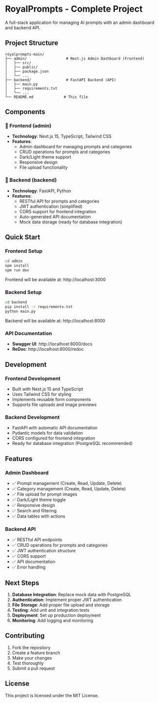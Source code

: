 # RoyalPrompts - Complete Project

A full-stack application for managing AI prompts with an admin dashboard and backend API.

## Project Structure

```
royalprompts-main/
├── admin/                  # Next.js Admin Dashboard (Frontend)
│   ├── src/
│   ├── public/
│   ├── package.json
│   └── ...
├── backend/                # FastAPI Backend (API)
│   ├── main.py
│   ├── requirements.txt
│   └── ...
└── README.md              # This file
```

## Components

### 🎨 Frontend (admin)
- **Technology**: Next.js 15, TypeScript, Tailwind CSS
- **Features**: 
  - Admin dashboard for managing prompts and categories
  - CRUD operations for prompts and categories
  - Dark/Light theme support
  - Responsive design
  - File upload functionality

### 🚀 Backend (backend)
- **Technology**: FastAPI, Python
- **Features**:
  - RESTful API for prompts and categories
  - JWT authentication (simplified)
  - CORS support for frontend integration
  - Auto-generated API documentation
  - Mock data storage (ready for database integration)

## Quick Start

### Frontend Setup
```bash
cd admin
npm install
npm run dev
```
Frontend will be available at: http://localhost:3000

### Backend Setup
```bash
cd backend
pip install -r requirements.txt
python main.py
```
Backend will be available at: http://localhost:8000

### API Documentation
- **Swagger UI**: http://localhost:8000/docs
- **ReDoc**: http://localhost:8000/redoc

## Development

### Frontend Development
- Built with Next.js 15 and TypeScript
- Uses Tailwind CSS for styling
- Implements reusable form components
- Supports file uploads and image previews

### Backend Development
- FastAPI with automatic API documentation
- Pydantic models for data validation
- CORS configured for frontend integration
- Ready for database integration (PostgreSQL recommended)

## Features

### Admin Dashboard
- ✅ Prompt management (Create, Read, Update, Delete)
- ✅ Category management (Create, Read, Update, Delete)
- ✅ File upload for prompt images
- ✅ Dark/Light theme toggle
- ✅ Responsive design
- ✅ Search and filtering
- ✅ Data tables with actions

### Backend API
- ✅ RESTful API endpoints
- ✅ CRUD operations for prompts and categories
- ✅ JWT authentication structure
- ✅ CORS support
- ✅ API documentation
- ✅ Error handling

## Next Steps

1. **Database Integration**: Replace mock data with PostgreSQL
2. **Authentication**: Implement proper JWT authentication
3. **File Storage**: Add proper file upload and storage
4. **Testing**: Add unit and integration tests
5. **Deployment**: Set up production deployment
6. **Monitoring**: Add logging and monitoring

## Contributing

1. Fork the repository
2. Create a feature branch
3. Make your changes
4. Test thoroughly
5. Submit a pull request

## License

This project is licensed under the MIT License.
